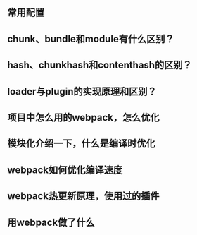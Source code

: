 ## 常用配置

## chunk、bundle和module有什么区别？

## hash、chunkhash和contenthash的区别？

## loader与plugin的实现原理和区别？

## 项目中怎么用的webpack，怎么优化

## 模块化介绍一下，什么是编译时优化

## webpack如何优化编译速度

## webpack热更新原理，使用过的插件

## 用webpack做了什么